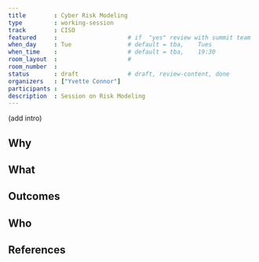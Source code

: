 ```yaml
---
title        : Cyber Risk Modeling
type         : working-session
track        : CISO
featured     :                    # if  "yes" review with summit team
when_day     : Tue                # default = tba,    Tues
when_time    :                    # default = tba,    19:30
room_layout  :                    #
room_number  :
status       : draft              # draft, review-content, done
organizers   : ["Yvette Connor"]
participants :
description  : Session on Risk Modeling
---
```


(add intro)

## Why

## What

## Outcomes

## Who

## References
